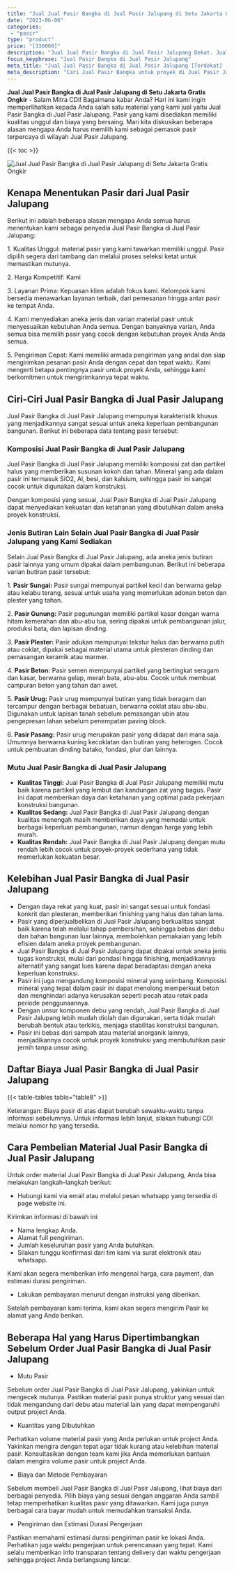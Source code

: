```yaml
---
title: "Jual Jual Pasir Bangka di Jual Pasir Jalupang di Setu Jakarta Gratis Ongkir"
date: "2023-06-06"
categories:
 - "pasir"
type: "product"
price: "[330000]"
description: "Jual Jual Pasir Bangka di Jual Pasir Jalupang Dekat. Jual Pasir Bangka ini sering digunakan dalam proyek konstruksi sebagai bahan campuran yang berkualitas dan bersih. Hubungi kami untuk informasi lebih lanjut."
focus_keyphrase: "Jual Pasir Bangka di Jual Pasir Jalupang"
meta_title: "Jual Jual Pasir Bangka di Jual Pasir Jalupang [Terdekat] - CDI"
meta_description: "Cari Jual Pasir Bangka untuk proyek di Jual Pasir Jalupang? Kami menyediakan Jual Pasir Bangka berkualitas untuk material adukan. Raih penawaran terbaik sekarang."
---
```


**Jual Jual Pasir Bangka di Jual Pasir Jalupang di Setu Jakarta Gratis Ongkir** - Salam Mitra CDI! Bagaimana kabar Anda? Hari ini kami ingin memperlihatkan kepada Anda salah satu material yang kami jual yaitu Jual Pasir Bangka di Jual Pasir Jalupang. Pasir yang kami disediakan memiliki kualitas unggul dan biaya yang bersaing. Mari kita diskusikan beberapa alasan mengapa Anda harus memilih kami sebagai pemasok pasir terpercaya di wilayah Jual Pasir Jalupang.

{{< toc >}}

![Jual Jual Pasir Bangka di Jual Pasir Jalupang di Setu Jakarta Gratis Ongkir](/images/pasir/pasir-bangunan-29.jpg)

## Kenapa Menentukan Pasir dari Jual Pasir Jalupang

Berikut ini adalah beberapa alasan mengapa Anda semua harus menentukan kami sebagai penyedia Jual Pasir Bangka di Jual Pasir Jalupang:

1\.  Kualitas Unggul: material pasir yang kami tawarkan memiliki unggul. Pasir dipilih segera dari tambang dan melalui proses seleksi ketat untuk memastikan mutunya.

2\.  Harga Kompetitif: Kami

3\.  Layanan Prima: Kepuasan klien adalah fokus kami. Kelompok kami bersedia menawarkan layanan terbaik, dari pemesanan hingga antar pasir ke tempat Anda.

4\.  Kami menyediakan aneka jenis dan varian material pasir untuk menyesuaikan kebutuhan Anda semua. Dengan banyaknya varian, Anda semua bisa memilih pasir yang cocok dengan kebutuhan proyek Anda Anda semua.

5\.  Pengiriman Cepat: Kami memiliki armada pengiriman yang andal dan siap mengirimkan pesanan pasir Anda dengan cepat dan tepat waktu. Kami mengerti betapa pentingnya pasir untuk proyek Anda, sehingga kami berkomitmen untuk mengirimkannya tepat waktu.

## Ciri-Ciri Jual Pasir Bangka di Jual Pasir Jalupang

Jual Pasir Bangka di Jual Pasir Jalupang mempunyai karakteristik khusus yang menjadikannya sangat sesuai untuk aneka keperluan pembangunan bangunan. Berikut ini beberapa data tentang pasir tersebut:

### Komposisi Jual Pasir Bangka di Jual Pasir Jalupang

Jual Pasir Bangka di Jual Pasir Jalupang memiliki komposisi zat dan partikel halus yang memberikan susunan kokoh dan tahan. Mineral yang ada dalam pasir ini termasuk SiO2, Al, besi, dan kalsium, sehingga pasir ini sangat cocok untuk digunakan dalam konstruksi.

Dengan komposisi yang sesuai, Jual Pasir Bangka di Jual Pasir Jalupang dapat menyediakan kekuatan dan ketahanan yang dibutuhkan dalam aneka proyek konstruksi.

### Jenis Butiran Lain Selain Jual Pasir Bangka di Jual Pasir Jalupang yang Kami Sediakan

Selain Jual Pasir Bangka di Jual Pasir Jalupang, ada aneka jenis butiran pasir lainnya yang umum dipakai dalam pembangunan. Berikut ini beberapa varian butiran pasir tersebut:

1\.  **Pasir Sungai:** Pasir sungai mempunyai partikel kecil dan berwarna gelap atau kelabu terang, sesuai untuk usaha yang memerlukan adonan beton dan plester yang tahan.

2\.  **Pasir Gunung:** Pasir pegunungan memiliki partikel kasar dengan warna hitam kemerahan dan abu-abu tua, sering dipakai untuk pembangunan jalur, produksi bata, dan lapisan dinding.

3\.  **Pasir Plester:** Pasir adukan mempunyai tekstur halus dan berwarna putih atau coklat, dipakai sebagai material utama untuk plesteran dinding dan pemasangan keramik atau marmer.

4\.  **Pasir Beton:** Pasir semen mempunyai partikel yang bertingkat seragam dan kasar, berwarna gelap, merah bata, abu-abu. Cocok untuk membuat campuran beton yang tahan dan awet.

5\.  **Pasir Urug:** Pasir urug mempunyai butiran yang tidak beragam dan tercampur dengan berbagai bebatuan, berwarna coklat atau abu-abu. Digunakan untuk lapisan tanah sebelum pemasangan ubin atau pengepresan lahan sebelum penempatan paving block.

6\.  **Pasir Pasang:** Pasir urug merupakan pasir yang didapat dari mana saja. Umumnya berwarna kuning kecoklatan dan butiran yang heterogen. Cocok untuk pembuatan dinding batako, fondasi, plur dan lainnya.

### Mutu Jual Pasir Bangka di Jual Pasir Jalupang

*   **Kualitas Tinggi:** Jual Pasir Bangka di Jual Pasir Jalupang memiliki mutu baik karena partikel yang lembut dan kandungan zat yang bagus. Pasir ini dapat memberikan daya dan ketahanan yang optimal pada pekerjaan konstruksi bangunan.
*   **Kualitas Sedang:** Jual Pasir Bangka di Jual Pasir Jalupang dengan kualitas menengah masih memberikan daya yang memadai untuk berbagai keperluan pembangunan, namun dengan harga yang lebih murah.
*   **Kualitas Rendah:** Jual Pasir Bangka di Jual Pasir Jalupang dengan mutu rendah lebih cocok untuk proyek-proyek sederhana yang tidak memerlukan kekuatan besar.

## Kelebihan Jual Pasir Bangka di Jual Pasir Jalupang

*   Dengan daya rekat yang kuat, pasir ini sangat sesuai untuk fondasi konkrit dan plesteran, memberikan finishing yang halus dan tahan lama.
*   Pasir yang diperjualbelikan di Jual Pasir Jalupang berkualitas sangat baik karena telah melalui tahap pembersihan, sehingga bebas dari debu dan bahan bangunan luar lainnya, membolehkan pemakaian yang lebih efisien dalam aneka proyek pembangunan.
*   Jual Pasir Bangka di Jual Pasir Jalupang dapat dipakai untuk aneka jenis tugas konstruksi, mulai dari pondasi hingga finishing, menjadikannya alternatif yang sangat lues karena dapat beradaptasi dengan aneka keperluan konstruksi.
*   Pasir ini juga mengandung komposisi mineral yang seimbang. Komposisi mineral yang tepat dalam pasir ini dapat menolong memperkuat beton dan menghindari adanya kerusakan seperti pecah atau retak pada periode penggunaannya.
*   Dengan unsur komponen debu yang rendah, Jual Pasir Bangka di Jual Pasir Jalupang lebih mudah diolah dan digunakan, serta tidak mudah berubah bentuk atau terkikis, menjaga stabilitas konstruksi bangunan.
*   Pasir ini bebas dari sampah atau material anorganik lainnya, menjadikannya cocok untuk proyek konstruksi yang membutuhkan pasir jernih tanpa unsur asing.

## Daftar Biaya Jual Pasir Bangka di Jual Pasir Jalupang

{{< table-tables table="table8" >}}

Keterangan: Biaya pasir di atas dapat berubah sewaktu-waktu tanpa informasi sebelumnya. Untuk informasi lebih lanjut, silakan hubungi CDI melalui nomor hp yang tersedia.

## Cara Pembelian Material Jual Pasir Bangka di Jual Pasir Jalupang

Untuk order material Jual Pasir Bangka di Jual Pasir Jalupang, Anda bisa melakukan langkah-langkah berikut:

*   Hubungi kami via email atau melalui pesan whatsapp yang tersedia di page website ini.

Kirimkan informasi di bawah ini:

*   Nama lengkap Anda.
*   Alamat full pengiriman.
*   Jumlah keseluruhan pasir yang Anda butuhkan.
*   Silakan tunggu konfirmasi dari tim kami via surat elektronik atau whatsapp.

Kami akan segera memberikan info mengenai harga, cara payment, dan estimasi durasi pengiriman.
*   Lakukan pembayaran menurut dengan instruksi yang diberikan.

Setelah pembayaran kami terima, kami akan segera mengirim Pasir ke alamat yang Anda berikan.

## Beberapa Hal yang Harus Dipertimbangkan Sebelum Order Jual Pasir Bangka di Jual Pasir Jalupang

*   Mutu Pasir

Sebelum order Jual Pasir Bangka di Jual Pasir Jalupang, yakinkan untuk mengecek mutunya. Pastikan material pasir punya struktur yang sesuai dan tidak mengandung dari debu atau material lain yang dapat mempengaruhi output project Anda.
*   Kuantitas yang Dibutuhkan

Perhatikan volume material pasir yang Anda perlukan untuk project Anda. Yakinkan mengira dengan tepat agar tidak kurang atau kelebihan material pasir. Konsultasikan dengan team kami jika Anda memerlukan bantuan dalam mengira volume pasir untuk project Anda.
*   Biaya dan Metode Pembayaran

Sebelum membeli Jual Pasir Bangka di Jual Pasir Jalupang, lihat biaya dari berbagai penyedia. Pilih biaya yang sesuai dengan anggaran Anda sambil tetap memperhatikan kualitas pasir yang ditawarkan. Kami juga punya berbagai cara bayar mudah untuk memudahkan transaksi Anda.
*   Pengiriman dan Estimasi Durasi Pengerjaan

Pastikan memahami estimasi durasi pengiriman pasir ke lokasi Anda. Perhatikan juga waktu pengerjaan untuk perencanaan yang tepat. Kami selalu memberikan info transparan tentang delivery dan waktu pengerjaan sehingga project Anda berlangsung lancar.
